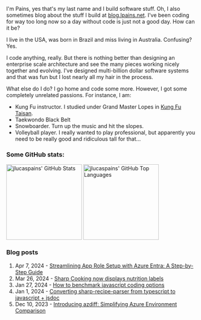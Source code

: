 I'm Pains, yes that's my last name and I build software stuff. Oh, I also sometimes blog about the stuff I build at [blog.lpains.net](https://blog.lpains.net). I've been coding for way too long now so a day without code is just not a good day. How can it be?

I live in the USA, was born in Brazil and miss living in Australia. Confusing? Yes.

I code anything, really. But there is nothing better than designing an enterprise scale architecture and see the many pieces working nicely together and evolving. I've designed multi-billion dollar software systems and that was fun but I lost nearly all my hair in the process.

What else do I do? I go home and code some more. However, I got some completely unrelated passions. For instance, I am:

  * Kung Fu instructor. I studied under Grand Master Lopes in [Kung Fu Taisan](http://kungfutaisan.com.br/).
  * Taekwondo Black Belt
  * Snowboarder. Turn up the music and hit the slopes. 
  * Volleyball player. I really wanted to play professional, but apparently you need to be really good and ridiculous tall for that...

### Some GitHub stats:
<div>
 <img height="200" align="center" src="https://github-readme-stats.vercel.app/api?username=jlucaspains&show_icons=true&theme=dark&count_private=true&rank_icon=github" alt="jlucaspains' GitHub Stats" />
 <img height="200" align="center" src="https://github-readme-stats.vercel.app/api/top-langs/?username=jlucaspains&theme=dark&layout=compact" 
   alt="jlucaspains' GitHub Top Languages" />
</div>

### Blog posts
<!-- BLOG-POST-LIST:START -->
1. Apr 7, 2024 - [Streamlining App Role Setup with Azure Entra: A Step-by-Step Guide](https://blog.lpains.net/posts/2024-04-07-adding-roles-to-azure-entra-app-regs/)
1. Mar 26, 2024 - [Sharp Cooking now displays nutrition labels](https://blog.lpains.net/posts/2024-03-26-sharp-cooking-nutrition-label/)
1. Jan 27, 2024 - [How to benchmark javascript coding options](https://blog.lpains.net/posts/2024-01-27-how-to-benchmark-javascript/)
1. Jan 1, 2024 - [Converting sharp-recipe-parser from typescript to javascript + jsdoc](https://blog.lpains.net/posts/2024-01-01-sharp-recipe-parser-jsdoc/)
1. Dec 10, 2023 - [Introducing azdiff: Simplifying Azure Environment Comparison](https://blog.lpains.net/posts/2023-12-10-introducing-azdiff/)<!-- BLOG-POST-LIST:END -->
